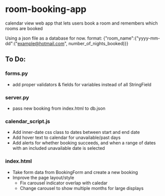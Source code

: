 # room-booking-app
calendar view web app that lets users book a room and remembers which rooms are booked

Using a json file as a database for now. format: {"room_name":{"yyyy-mm-dd":("example@hotmail.com", number_of_nights_booked)}}

## To Do:

### forms.py
* add proper validators & fields for variables instead of all StringField

### server.py
* pass new booking from index.html to db.json

### calendar_script.js
* Add inner-date css class to dates between start and end date
* Add hover text to calendar for unavailable/past days
* Add alerts for whether booking succeeds, and when a range of dates with an included unavailable date is selected

### index.html
* Take form data from BookingForm and create a new booking
* Improve the page layout/style
    * Fix carousel indicator overlap with caledar
    * Change carousel to show multiple months for large displays